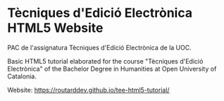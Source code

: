 # Tècniques d'Edició Electrònica HTML5 Website

PAC de l'assignatura Tècniques d'Edició Electrònica de la UOC.

Basic HTML5 tutorial elaborated for the course "Tècniques d'Edició Electrònica" of the Bachelor Degree in Humanities at Open University of Catalonia.

Website: https://routarddev.github.io/tee-html5-tutorial/
